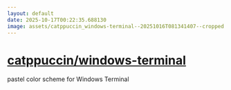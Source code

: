 ```yaml
---
layout: default
date: 2025-10-17T00:22:35.688130
image: assets/catppuccin_windows-terminal--20251016T081341407--cropped.png
---
```


# [catppuccin/windows-terminal](https://github.com/catppuccin/windows-terminal)

pastel color scheme for Windows Terminal
